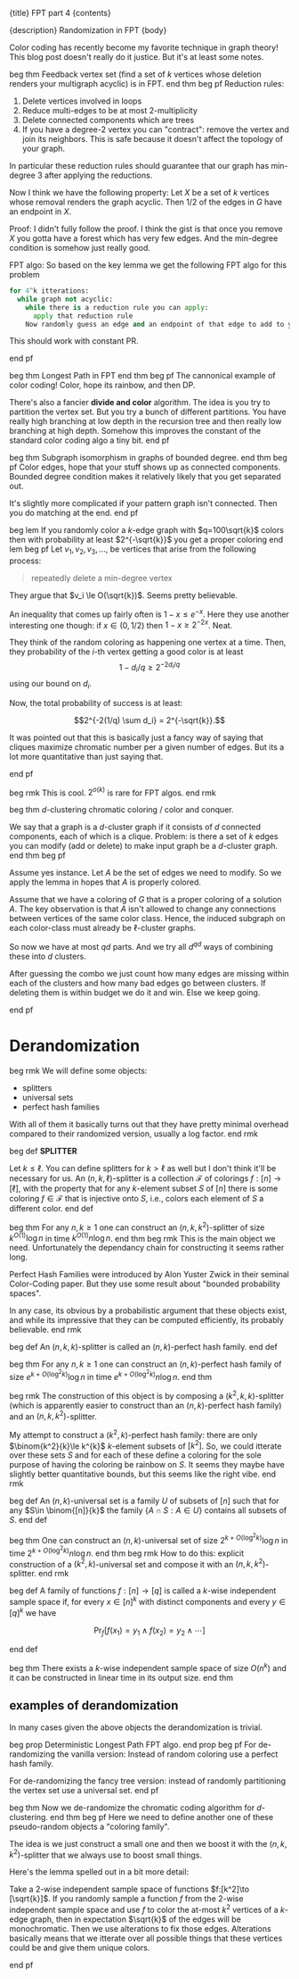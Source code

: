 {title}
FPT part 4
{contents}

{description}
Randomization in FPT
{body}

Color coding has recently become my favorite technique in graph theory!
This blog post doesn't really do it justice. But it's at least
some notes.

beg thm
Feedback vertex set (find a set of $k$ vertices whose deletion
renders your multigraph acyclic) is in FPT.
end thm
beg pf
Reduction rules:

1. Delete vertices involved in loops
2. Reduce multi-edges to be at most 2-multiplicity
3. Delete connected components which are trees
4. If you have a degree-2 vertex you can "contract": remove the
   vertex and join its neighbors. This is safe because it doesn't
   affect the topology of your graph.

In particular these reduction rules should guarantee that our
graph has min-degree $3$ after applying the reductions.

Now I think we have the following property: 
Let $X$ be a set of $k$ vertices whose removal renders the graph
acyclic. Then $1/2$ of the edges in $G$ have an endpoint in $X$.

Proof: 
I didn't fully follow the proof. 
I think the gist is that once you remove $X$ you gotta have a
forest which has very few edges. And the min-degree condition
is somehow just really good.

FPT algo:
So based on the key lemma we get the following FPT algo for this
problem

```python
for 4^k itterations:
  while graph not acyclic:
    while there is a reduction rule you can apply:
      apply that reduction rule
    Now randomly guess an edge and an endpoint of that edge to add to your feedback vertex set; succeed with probability 1/4
```

This should work with constant PR.

end pf

beg thm
Longest Path in FPT
end thm
beg pf
The cannonical example of color coding!
Color, hope its rainbow, and then DP.

There's also a fancier **divide and color** algorithm.
The idea is you try to partition the vertex set.
But you try a bunch of different partitions. 
You have really high branching at low depth in the recursion tree
and then really low branching at high depth.
Somehow this improves the constant of the standard color coding
algo a tiny bit.
end pf

beg thm
Subgraph isomorphism in graphs of bounded degree.
end thm
beg pf
Color edges, hope that your stuff shows up as connected
components. Bounded degree condition makes it relatively likely
that you get separated out.

It's slightly more complicated if your pattern graph isn't
connected. Then you do matching at the end.
end pf

beg lem
If you randomly color a $k$-edge graph with $q=100\sqrt{k}$ colors
then with probability at least  $2^{-\sqrt{k}}$ you get a proper
coloring
end lem
beg pf
Let $v_1,v_2,v_3,\ldots,$ be vertices that arise from the
following process:

> repeatedly delete a min-degree vertex

They argue that $v_i \le O(\sqrt{k})$. Seems pretty believable.

An inequality that comes up fairly often is $1-x \le e^{-x}$.
Here they use another interesting one though:
if $x\in(0,1/2)$ then  $1-x \ge 2^{-2x}$. Neat.

They think of the random coloring as happening one vertex at a
time. Then, they probability of the $i$-th vertex getting a good
color is at least 
$$1-d_i / q \ge 2^{-2d_i/q}$$
using our bound on $d_i$.

Now, the total probability of success is at least:

$$2^{-2(1/q) \sum d_i} = 2^{-\sqrt{k}}.$$

It was pointed out that this is basically just a fancy way of
saying that cliques maximize chromatic number per a given number
of edges. But its a lot more quantitative than just saying that.

end pf

beg rmk
This is cool. $2^{o(k)}$ is rare for FPT algos.
end rmk

beg thm
$d$-clustering chromatic coloring / color and conquer. 

We say that a graph is a $d$-cluster graph if it consists of $d$
connected components, each of which is a clique.
Problem: is there a set of $k$ edges you can modify (add or
delete) to make input graph be a $d$-cluster graph.
end thm
beg pf

Assume yes instance. 
Let $A$ be the set of edges we need to modify.
So we apply the lemma in hopes that $A$ is properly colored. 

Assume that we have a coloring of $G$ that is a proper coloring of a solution $A$. 
The key observation is that $A$ isn't allowed to change any
connections between vertices of the same color class. Hence, the
induced subgraph on each color-class must already be
$\ell$-cluster graphs.

So now we have at most $qd$ parts. And we try all $d^{qd}$ ways
of combining these into $d$ clusters. 

After guessing the combo we just count how many edges are missing
within each of the clusters and how many bad edges go between
clusters. If deleting them is within budget we do it and win.
Else we keep going.


end pf

# Derandomization

beg rmk
We will define some objects:

- splitters 
- universal sets
- perfect hash families

With all of them it basically turns out that they have pretty
minimal overhead compared to their randomized version, usually a
log factor.
end rmk

beg def
**SPLITTER**

Let $k\le \ell$. You can define splitters for  $k>\ell$ as well
but I don't think it'll be necessary for us. An
$(n,k,\ell)$-splitter is a collection $\mathcal{F}$ of colorings $f: [n]\to
[\ell]$, with the property that for any $k$-element subset $S$ of
$[n]$ there is some coloring $f\in\mathcal{F}$ that is injective
onto $S$, i.e., colors each element of $S$ a different color.
end def

beg thm
For any $n,k \ge 1$ one can construct an $(n,k,k^2)$-splitter of
size $k^{O(1)}\log n$ in time $k^{O(1)}n\log n$.
end thm
beg rmk
This is the main object we need. Unfortunately the dependancy
chain for constructing it seems rather long.

Perfect Hash Families were introduced by Alon Yuster Zwick in
their seminal Color-Coding paper. 
But they use some result about "bounded probability spaces".

In any case, its obvious by a probabilistic argument that these
objects exist, and while its impressive that they can be computed
efficiently, its probably believable.
end rmk

beg def
An $(n,k,k)$-splitter is called an $(n,k)$-perfect hash family.
end def

beg thm
For any $n,k \ge 1$ one can construct an $(n,k)$-perfect hash
family of size $e^{k+O(\log^2 k)}\log n$ in time $e^{k+O(\log^2 k)} n\log n$.
end thm

beg rmk
The construction of this object is by composing a
$(k^2,k,k)$-splitter (which is apparently easier to construct
than an $(n,k)$-perfect hash family)
and an $(n,k,k^2)$-splitter.

My attempt to construct a $(k^2,k)$-perfect hash family:
there are only $\binom{k^2}{k}\le k^{k}$ $k$-element subsets of
$[k^{2}]$. So, we could itterate over these sets $S$ and for each
of these define a coloring for the sole purpose of having the
coloring be rainbow on $S$. It seems they maybe have slightly
better quantitative bounds, but this seems like the right vibe.
end rmk

beg def
An $(n,k)$-universal set is a family $U$ of subsets of $[n]$ such
that for any $S\in \binom{[n]}{k}$ the family $\{A\cap S: A\in
U\}$ contains all subsets of $S$.
end def

beg thm
One can construct an $(n,k)$-universal set of size $2^{k+O(\log^2
k)}\log n$ in time $2^{k+O(\log^2 k)}n\log n$.
end thm
beg rmk
How to do this: 
explicit construction of a $(k^2,k)$-universal set and compose it
with an $(n,k,k^2)$-splitter.
end rmk

beg def
A family of functions $f: [n]\to [q]$ is called a  $k$-wise
independent sample space if, for every $x\in [n]^{k}$ with
distinct components and every $y\in [q]^{k}$ we have

$$\Pr_f [f(x_1)=y_1 \land f(x_2)=y_2 \land \cdots]$$

end def

beg thm
There exists a $k$-wise independent sample space of size
$O(n^{k})$ and it can be constructed in linear time in its output
size.
end thm

## examples of derandomization

In many cases given the above objects the derandomization is
trivial.

beg prop
Deterministic Longest Path FPT algo.
end prop
beg pf
For de-randomizing the vanilla version:
Instead of random coloring use a perfect hash family.

For de-randomizing the fancy tree version:
instead of randomly partitioning the vertex set use a universal
set.
end pf

beg thm
Now we de-randomize the chromatic coding algorithm for
$d$-clustering. 
end thm
beg pf
Here we need to define another one of these
pseudo-random objects a "coloring family".

The idea is we just construct a small one and then we boost it
with the $(n,k,k^2)$-splitter that we always use to boost small
things.

Here's the lemma spelled out in a bit more detail:

Take a 2-wise independent sample space of functions $f:[k^2]\to [\sqrt{k}]$.
If you randomly sample a function $f$ from the 2-wise independent sample space and use 
$f$ to color the at-most $k^2$ vertices of a $k$-edge graph, then
in expectation $\sqrt{k}$ of the edges will be monochromatic.
Then we use alterations to fix those edges.
Alterations basically means that we itterate over all possible
things that these vertices could be and give them unique colors.

end pf

